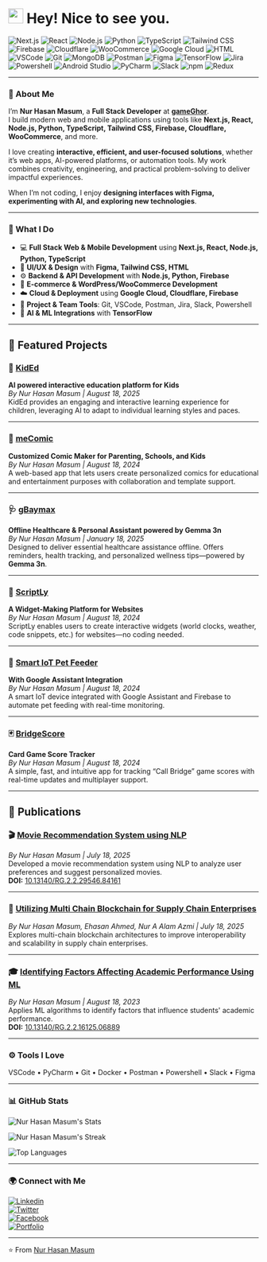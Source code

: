 <h1><img src="https://emojis.slackmojis.com/emojis/images/1531849430/4246/blob-sunglasses.gif?1531849430" width="30"/> Hey! Nice to see you.</h1>

![Next.js](https://img.shields.io/badge/Next.js-000000?style=flat-square&logo=next.js&logoColor=white)
![React](https://img.shields.io/badge/React-61DAFB?style=flat-square&logo=react&logoColor=000000)
![Node.js](https://img.shields.io/badge/Node.js-43853D?style=flat-square&logo=node.js&logoColor=white)
![Python](https://img.shields.io/badge/Python-3776AB?style=flat-square&logo=python&logoColor=white)
![TypeScript](https://img.shields.io/badge/TypeScript-007ACC?style=flat-square&logo=typescript&logoColor=white)
![Tailwind CSS](https://img.shields.io/badge/Tailwind_CSS-38B2AC?style=flat-square&logo=tailwind-css&logoColor=white)
![Firebase](https://img.shields.io/badge/Firebase-FFCA28?style=flat-square&logo=firebase&logoColor=000000)
![Cloudflare](https://img.shields.io/badge/Cloudflare-F38020?style=flat-square&logo=cloudflare&logoColor=white)
![WooCommerce](https://img.shields.io/badge/WooCommerce-8E54E9?style=flat-square&logo=woocommerce&logoColor=white)
![Google Cloud](https://img.shields.io/badge/Google_Cloud-4285F4?style=flat-square&logo=googlecloud&logoColor=white)
![HTML](https://img.shields.io/badge/HTML-E34F26?style=flat-square&logo=html5&logoColor=white)
![VSCode](https://img.shields.io/badge/VSCode-007ACC?style=flat-square&logo=visualstudiocode&logoColor=white)
![Git](https://img.shields.io/badge/Git-F05032?style=flat-square&logo=git&logoColor=white)
![MongoDB](https://img.shields.io/badge/MongoDB-47A248?style=flat-square&logo=mongodb&logoColor=white)
![Postman](https://img.shields.io/badge/Postman-FF6C37?style=flat-square&logo=postman&logoColor=white)
![Figma](https://img.shields.io/badge/Figma-F24E1E?style=flat-square&logo=figma&logoColor=white)
![TensorFlow](https://img.shields.io/badge/TensorFlow-FF6F00?style=flat-square&logo=tensorflow&logoColor=white)
![Jira](https://img.shields.io/badge/Jira-0052CC?style=flat-square&logo=jira&logoColor=white)
![Powershell](https://img.shields.io/badge/PowerShell-012456?style=flat-square&logo=powershell&logoColor=white)
![Android Studio](https://img.shields.io/badge/Android_Studio-3DDC84?style=flat-square&logo=android&logoColor=white)
![PyCharm](https://img.shields.io/badge/PyCharm-000000?style=flat-square&logo=pycharm&logoColor=green)
![Slack](https://img.shields.io/badge/Slack-4A154B?style=flat-square&logo=slack&logoColor=white)
![npm](https://img.shields.io/badge/npm-CB3837?style=flat-square&logo=npm&logoColor=white)
![Redux](https://img.shields.io/badge/Redux-764ABC?style=flat-square&logo=redux&logoColor=white)

---

### 👋 About Me

I’m **Nur Hasan Masum**, a **Full Stack Developer** at [**gameGhor**](https://gameghor.github.io).  
I build modern web and mobile applications using tools like **Next.js, React, Node.js, Python, TypeScript, Tailwind CSS, Firebase, Cloudflare, WooCommerce**, and more.

I love creating **interactive, efficient, and user-focused solutions**, whether it’s web apps, AI-powered platforms, or automation tools. My work combines creativity, engineering, and practical problem-solving to deliver impactful experiences.

When I’m not coding, I enjoy **designing interfaces with Figma, experimenting with AI, and exploring new technologies**.

---

### 🧠 What I Do

- 💻 **Full Stack Web & Mobile Development** using **Next.js, React, Node.js, Python, TypeScript**
- 🎨 **UI/UX & Design** with **Figma, Tailwind CSS, HTML**
- ⚙️ **Backend & API Development** with **Node.js, Python, Firebase**
- 🛒 **E-commerce & WordPress/WooCommerce Development**
- ☁️ **Cloud & Deployment** using **Google Cloud, Cloudflare, Firebase**
- 🧩 **Project & Team Tools**: Git, VSCode, Postman, Jira, Slack, Powershell
- 🤖 **AI & ML Integrations** with **TensorFlow**

---

## 🚀 Featured Projects

### 🧒 [KidEd](https://kided.netlify.app/)

**AI powered interactive education platform for Kids**  
_By Nur Hasan Masum | August 18, 2025_  
KidEd provides an engaging and interactive learning experience for children, leveraging AI to adapt to individual learning styles and paces.

---

### 🎨 [meComic](#)

**Customized Comic Maker for Parenting, Schools, and Kids**  
_By Nur Hasan Masum | August 18, 2024_  
A web-based app that lets users create personalized comics for educational and entertainment purposes with collaboration and template support.

---

### 🩺 [gBaymax](#)

**Offline Healthcare & Personal Assistant powered by Gemma 3n**  
_By Nur Hasan Masum | January 18, 2025_  
Designed to deliver essential healthcare assistance offline. Offers reminders, health tracking, and personalized wellness tips—powered by **Gemma 3n**.

---

### 🧩 [ScriptLy](#)

**A Widget-Making Platform for Websites**  
_By Nur Hasan Masum | August 18, 2024_  
ScriptLy enables users to create interactive widgets (world clocks, weather, code snippets, etc.) for websites—no coding needed.

---

### 🐶 [Smart IoT Pet Feeder](#)

**With Google Assistant Integration**  
_By Nur Hasan Masum | August 18, 2024_  
A smart IoT device integrated with Google Assistant and Firebase to automate pet feeding with real-time monitoring.

---

### 🃏 [BridgeScore](https"://BridgeScore.netlify.app/)

**Card Game Score Tracker**  
_By Nur Hasan Masum | August 18, 2024_  
A simple, fast, and intuitive app for tracking “Call Bridge” game scores with real-time updates and multiplayer support.

---

## 🧾 Publications

### 🎬 [Movie Recommendation System using NLP](https://doi.org/10.13140/RG.2.2.29546.84161)

_By Nur Hasan Masum | July 18, 2025_  
Developed a movie recommendation system using NLP to analyze user preferences and suggest personalized movies.  
**DOI:** [10.13140/RG.2.2.29546.84161](https://doi.org/10.13140/RG.2.2.29546.84161)

---

### 🔗 [Utilizing Multi Chain Blockchain for Supply Chain Enterprises](#)

_By Nur Hasan Masum, Ehasan Ahmed, Nur A Alam Azmi | July 18, 2025_  
Explores multi-chain blockchain architectures to improve interoperability and scalability in supply chain enterprises.

---

### 🎓 [Identifying Factors Affecting Academic Performance Using ML](https://doi.org/10.13140/RG.2.2.16125.06889)

_By Nur Hasan Masum | August 18, 2023_  
Applies ML algorithms to identify factors that influence students' academic performance.  
**DOI:** [10.13140/RG.2.2.16125.06889](https://doi.org/10.13140/RG.2.2.16125.06889)

---

### ⚙️ Tools I Love

VSCode • PyCharm • Git • Docker • Postman • Powershell • Slack • Figma

---

### 📊 GitHub Stats

![Nur Hasan Masum's Stats](https://github-readme-stats.vercel.app/api?username=masumhasan&theme=darcula&show_icons=true&hide_border=true&count_private=true)

![Nur Hasan Masum's Streak](https://github-readme-streak-stats.herokuapp.com/?user=masumhasan&theme=darcula&hide_border=true)

![Top Languages](https://github-readme-stats.vercel.app/api/top-langs/?username=masumhasan&theme=darcula&show_icons=true&hide_border=true&layout=compact)

---

### 🌍 Connect with Me

[![Linkedin](https://img.shields.io/badge/LinkedIn-0077B5?style=flat-square&logo=linkedin&logoColor=white)](https://linkedin.com/in/masumhasan)  
[![Twitter](https://img.shields.io/badge/Twitter-1DA1F2?style=flat-square&logo=twitter&logoColor=white)](https://x.com/masumhasans)  
[![Facebook](https://img.shields.io/badge/Facebook-1877F2?style=flat-square&logo=facebook&logoColor=white)](<[YOUR_FACEBOOK_URL](https://fb.com/masumhasans)>)  
[![Portfolio](https://img.shields.io/badge/Portfolio-000000?style=flat-square&logo=firefox&logoColor=white)](https://masumhasan.github.io)

---

⭐️ From [Nur Hasan Masum](https://masumhasan.github.io/)
